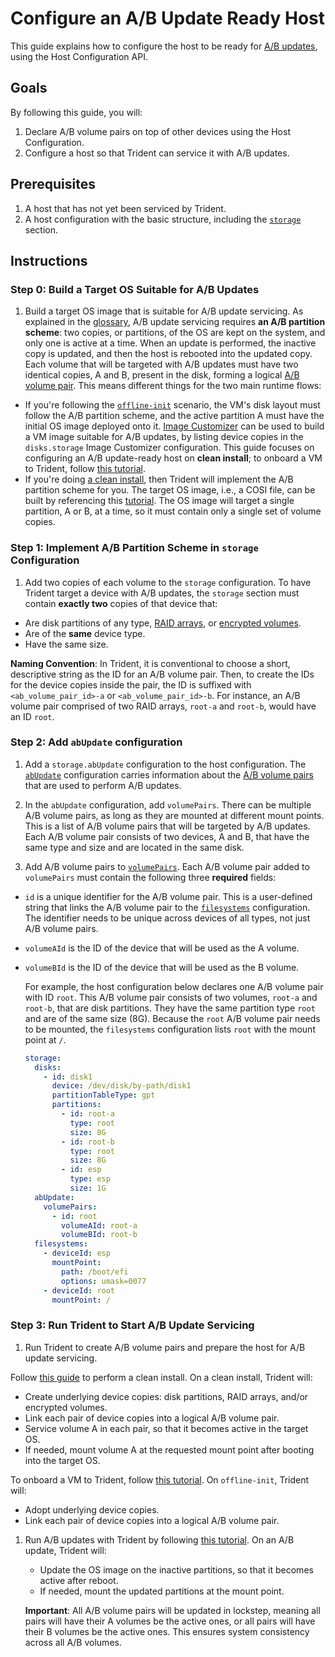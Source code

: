 
# Configure an A/B Update Ready Host

This guide explains how to configure the host to be ready for [A/B updates](../Reference/Glossary.md#ab-update), using the Host Configuration API.

## Goals

By following this guide, you will:

1. Declare A/B volume pairs on top of other devices using the Host Configuration.
1. Configure a host so that Trident can service it with A/B updates.

## Prerequisites

1. A host that has not yet been serviced by Trident.
1. A host configuration with the basic structure, including the [`storage`](../Reference/Host-Configuration/API-Reference/Storage.md) section.

## Instructions

### Step 0: Build a Target OS Suitable for A/B Updates

1. Build a target OS image that is suitable for A/B update servicing. As explained in the [glossary](../Reference/Glossary.md#ab-update), A/B update servicing requires **an A/B partition scheme**: two copies, or partitions, of the OS are kept on the system, and only one is active at a time. When an update is performed, the inactive copy is updated, and then the host is rebooted into the updated copy. Each volume that will be targeted with A/B updates must have two identical copies, A and B, present in the disk, forming a logical [A/B volume pair](../Reference/Glossary.md#ab-volume-pair). This means different things for the two main runtime flows:

- If you're following the [`offline-init`](../Explanation/Offline-Init.md) scenario, the VM's disk layout must follow the A/B partition scheme, and the active partition A must have the initial OS image deployed onto it. [Image Customizer](https://microsoft.github.io/azure-linux-image-tools/imagecustomizer/README.html) can be used to build a VM image suitable for A/B updates, by listing device copies in the `disks.storage` Image Customizer configuration. This guide focuses on configuring an A/B update-ready host on **clean install**; to onboard a VM to Trident, follow [this tutorial](../Tutorials/Onboard-a-VM-to-Trident.md).
- If you're doing [a clean install](../Reference/Glossary.md#clean-install), then Trident will implement the A/B partition scheme for you. The target OS image, i.e., a COSI file, can be built by referencing this [tutorial](../Tutorials/Building-a-Deployable-Image.md). The OS image will target a single partition, A or B, at a time, so it must contain only a single set of volume copies.

### Step 1: Implement A/B Partition Scheme in `storage` Configuration

1. Add two copies of each volume to the `storage` configuration. To have Trident target a device with A/B updates, the `storage` section must contain **exactly two** copies of that device that:

- Are disk partitions of any type, [RAID arrays](../Reference/Host-Configuration/API-Reference/Raid.md), or [encrypted volumes](../Reference/Host-Configuration/API-Reference/EncryptedVolume.md).
- Are of the **same** device type.
- Have the same size.

**Naming Convention**: In Trident, it is conventional to choose a short, descriptive string as the ID for an A/B volume pair. Then, to create the IDs for the device copies inside the pair, the ID is suffixed with `<ab_volume_pair_id>-a` or `<ab_volume_pair_id>-b`. For instance, an A/B volume pair comprised of two RAID arrays, `root-a` and `root-b`, would have an ID `root`.

### Step 2: Add `abUpdate` configuration

1. Add a `storage.abUpdate` configuration to the host configuration. The [`abUpdate`](../Reference/Host-Configuration/API-Reference/AbUpdate.md) configuration carries information about the [A/B volume pairs](../Reference/Glossary.md#ab-volume-pair) that are used to perform A/B updates.

1. In the `abUpdate` configuration, add `volumePairs`. There can be multiple A/B volume pairs, as long as they are mounted at different mount points. This is a list of A/B volume pairs that will be targeted by A/B updates. Each A/B volume pair consists of two devices, A and B, that have the same type and size and are located in the same disk.

1. Add A/B volume pairs to [`volumePairs`](../Reference/Host-Configuration/API-Reference/AbVolumePair.md). Each A/B volume pair added to `volumePairs` must contain the following three **required** fields:

- `id` is a unique identifier for the A/B volume pair. This is a user-defined string that links the A/B volume pair to the [`filesystems`](../Reference/Host-Configuration/API-Reference/FileSystem.md) configuration. The identifier needs to be unique across devices of all types, not just A/B volume pairs.

- `volumeAId` is the ID of the device that will be used as the A volume.
- `volumeBId` is the ID of the device that will be used as the B volume.

  For example, the host configuration below declares one A/B volume pair with ID `root`. This A/B volume pair consists of two volumes, `root-a` and `root-b`, that are disk partitions. They have the same partition type `root` and are of the same size (8G). Because the `root` A/B volume pair needs to be mounted, the `filesystems` configuration lists `root` with the mount point at `/`.

   ```yaml
   storage:
     disks:
       - id: disk1
         device: /dev/disk/by-path/disk1
         partitionTableType: gpt
         partitions:
           - id: root-a
             type: root
             size: 8G
           - id: root-b
             type: root
             size: 8G
           - id: esp
             type: esp
             size: 1G
     abUpdate:
       volumePairs:
         - id: root
           volumeAId: root-a
           volumeBId: root-b
     filesystems:
       - deviceId: esp
         mountPoint:
           path: /boot/efi
           options: umask=0077
       - deviceId: root
         mountPoint: /
   ```

### Step 3: Run Trident to Start A/B Update Servicing

1. Run Trident to create A/B volume pairs and prepare the host for A/B update servicing.

Follow [this guide](./Perform-a-Clean-Install.md) to perform a clean install. On a clean install, Trident will:

- Create underlying device copies: disk partitions, RAID arrays, and/or encrypted volumes.
- Link each pair of device copies into a logical A/B volume pair.
- Service volume A in each pair, so that it becomes active in the target OS.
- If needed, mount volume A at the requested mount point after booting into the target OS.

To onboard a VM to Trident, follow [this tutorial](../Tutorials/Onboard-a-VM-to-Trident.md). On `offline-init`, Trident will:

- Adopt underlying device copies.
- Link each pair of device copies into a logical A/B volume pair.

1. Run A/B updates with Trident by following [this tutorial](../Tutorials/Performing-an-ABUpdate.md). On an A/B update, Trident will:

   - Update the OS image on the inactive partitions, so that it becomes active after reboot.
   - If needed, mount the updated partitions at the mount point.

   **Important**: All A/B volume pairs will be updated in lockstep, meaning all pairs will have their A volumes be the active ones, or all pairs will have their B volumes be the active ones. This ensures system consistency across all A/B volumes.
